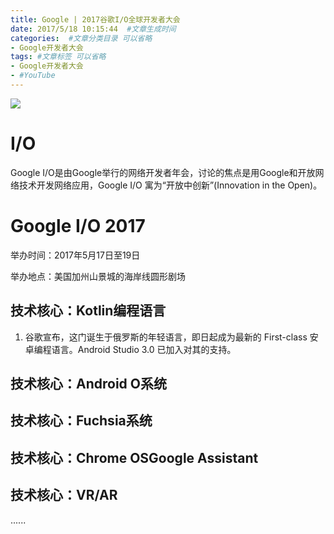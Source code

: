 ```yaml
---
title: Google | 2017谷歌I/O全球开发者大会
date: 2017/5/18 10:15:44  #文章生成时间
categories:  #文章分类目录 可以省略
- Google开发者大会
tags: #文章标签 可以省略
- Google开发者大会
- #YouTube
---
```

![](http://wx1.sinaimg.cn/large/0069VnN5ly1ffpgvakddij315o0nf4c4.jpg)
# I/O #
Google I/O是由Google举行的网络开发者年会，讨论的焦点是用Google和开放网络技术开发网络应用，Google I/O 寓为“开放中创新”(Innovation in the Open)。

# Google I/O 2017 #
举办时间：2017年5月17日至19日

举办地点：美国加州山景城的海岸线圆形剧场
## 技术核心：Kotlin编程语言 ##
1. 谷歌宣布，这门诞生于俄罗斯的年轻语言，即日起成为最新的 First-class 安卓编程语言。Android Studio 3.0 已加入对其的支持。

## 技术核心：Android O系统 ##

## 技术核心：Fuchsia系统 ##

## 技术核心：Chrome OSGoogle Assistant ##

## 技术核心：VR/AR ##

......
